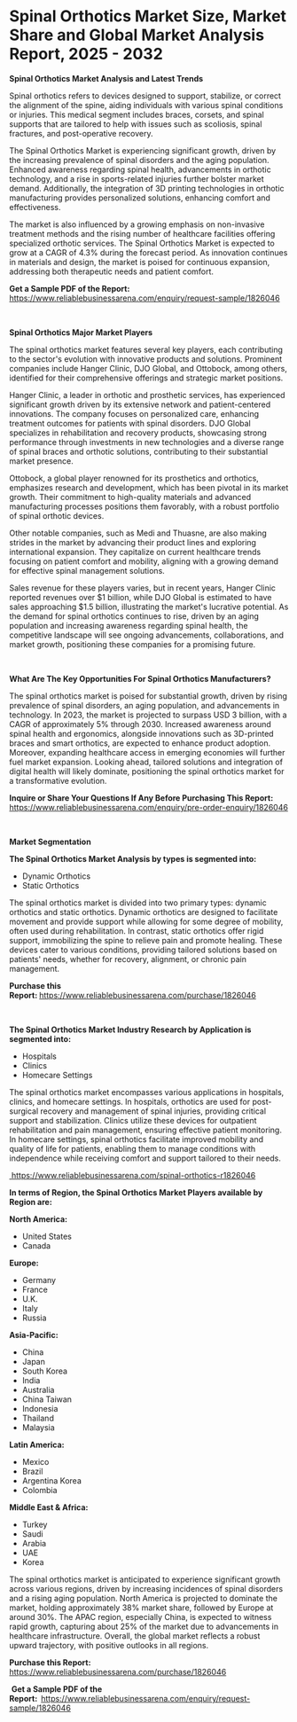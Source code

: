 <p><h1>Spinal Orthotics Market Size, Market Share and Global Market Analysis Report, 2025 - 2032</h1></p><p><strong>Spinal Orthotics Market Analysis and Latest Trends</strong></p>
<p><p>Spinal orthotics refers to devices designed to support, stabilize, or correct the alignment of the spine, aiding individuals with various spinal conditions or injuries. This medical segment includes braces, corsets, and spinal supports that are tailored to help with issues such as scoliosis, spinal fractures, and post-operative recovery. </p><p>The Spinal Orthotics Market is experiencing significant growth, driven by the increasing prevalence of spinal disorders and the aging population. Enhanced awareness regarding spinal health, advancements in orthotic technology, and a rise in sports-related injuries further bolster market demand. Additionally, the integration of 3D printing technologies in orthotic manufacturing provides personalized solutions, enhancing comfort and effectiveness.</p><p>The market is also influenced by a growing emphasis on non-invasive treatment methods and the rising number of healthcare facilities offering specialized orthotic services. The Spinal Orthotics Market is expected to grow at a CAGR of 4.3% during the forecast period. As innovation continues in materials and design, the market is poised for continuous expansion, addressing both therapeutic needs and patient comfort.</p></p>
<p><strong>Get a Sample PDF of the Report:&nbsp;</strong> <a href="https://www.reliablebusinessarena.com/enquiry/request-sample/1826046?utm_campaign=2954&utm_medium=2&utm_source=Github&utm_content=ia&utm_term=16042025&utm_id=spinal-orthotics">https://www.reliablebusinessarena.com/enquiry/request-sample/1826046</a></p>
<p>&nbsp;</p>
<p><strong>Spinal Orthotics Major Market Players</strong></p>
<p><p>The spinal orthotics market features several key players, each contributing to the sector's evolution with innovative products and solutions. Prominent companies include Hanger Clinic, DJO Global, and Ottobock, among others, identified for their comprehensive offerings and strategic market positions.</p><p>Hanger Clinic, a leader in orthotic and prosthetic services, has experienced significant growth driven by its extensive network and patient-centered innovations. The company focuses on personalized care, enhancing treatment outcomes for patients with spinal disorders. DJO Global specializes in rehabilitation and recovery products, showcasing strong performance through investments in new technologies and a diverse range of spinal braces and orthotic solutions, contributing to their substantial market presence.</p><p>Ottobock, a global player renowned for its prosthetics and orthotics, emphasizes research and development, which has been pivotal in its market growth. Their commitment to high-quality materials and advanced manufacturing processes positions them favorably, with a robust portfolio of spinal orthotic devices.</p><p>Other notable companies, such as Medi and Thuasne, are also making strides in the market by advancing their product lines and exploring international expansion. They capitalize on current healthcare trends focusing on patient comfort and mobility, aligning with a growing demand for effective spinal management solutions.</p><p>Sales revenue for these players varies, but in recent years, Hanger Clinic reported revenues over $1 billion, while DJO Global is estimated to have sales approaching $1.5 billion, illustrating the market's lucrative potential. As the demand for spinal orthotics continues to rise, driven by an aging population and increasing awareness regarding spinal health, the competitive landscape will see ongoing advancements, collaborations, and market growth, positioning these companies for a promising future.</p></p>
<p>&nbsp;</p>
<p><strong>What Are The Key Opportunities For Spinal Orthotics Manufacturers?</strong></p>
<p><p>The spinal orthotics market is poised for substantial growth, driven by rising prevalence of spinal disorders, an aging population, and advancements in technology. In 2023, the market is projected to surpass USD 3 billion, with a CAGR of approximately 5% through 2030. Increased awareness around spinal health and ergonomics, alongside innovations such as 3D-printed braces and smart orthotics, are expected to enhance product adoption. Moreover, expanding healthcare access in emerging economies will further fuel market expansion. Looking ahead, tailored solutions and integration of digital health will likely dominate, positioning the spinal orthotics market for a transformative evolution.</p></p>
<p><strong>Inquire or Share Your Questions If Any Before Purchasing This Report:</strong> <a href="https://www.reliablebusinessarena.com/enquiry/pre-order-enquiry/1826046?utm_campaign=2954&utm_medium=2&utm_source=Github&utm_content=ia&utm_term=16042025&utm_id=spinal-orthotics">https://www.reliablebusinessarena.com/enquiry/pre-order-enquiry/1826046</a></p>
<p>&nbsp;</p>
<p><strong>Market Segmentation</strong></p>
<p><strong>The Spinal Orthotics Market Analysis by types is segmented into:</strong></p>
<p><ul><li>Dynamic Orthotics</li><li>Static Orthotics</li></ul></p>
<p><p>The spinal orthotics market is divided into two primary types: dynamic orthotics and static orthotics. Dynamic orthotics are designed to facilitate movement and provide support while allowing for some degree of mobility, often used during rehabilitation. In contrast, static orthotics offer rigid support, immobilizing the spine to relieve pain and promote healing. These devices cater to various conditions, providing tailored solutions based on patients' needs, whether for recovery, alignment, or chronic pain management.</p></p>
<p><strong>Purchase this Report:&nbsp;</strong><a href="https://www.reliablebusinessarena.com/purchase/1826046?utm_campaign=2954&utm_medium=2&utm_source=Github&utm_content=ia&utm_term=16042025&utm_id=spinal-orthotics">https://www.reliablebusinessarena.com/purchase/1826046</a></p>
<p>&nbsp;</p>
<p><strong>The Spinal Orthotics Market Industry Research by Application is segmented into:</strong></p>
<p><ul><li>Hospitals</li><li>Clinics</li><li>Homecare Settings</li></ul></p>
<p><p>The spinal orthotics market encompasses various applications in hospitals, clinics, and homecare settings. In hospitals, orthotics are used for post-surgical recovery and management of spinal injuries, providing critical support and stabilization. Clinics utilize these devices for outpatient rehabilitation and pain management, ensuring effective patient monitoring. In homecare settings, spinal orthotics facilitate improved mobility and quality of life for patients, enabling them to manage conditions with independence while receiving comfort and support tailored to their needs.</p></p>
<p><a href="https://www.reliablebusinessarena.com/spinal-orthotics-r1826046?utm_campaign=2954&utm_medium=2&utm_source=Github&utm_content=ia&utm_term=16042025&utm_id=spinal-orthotics">&nbsp;https://www.reliablebusinessarena.com/spinal-orthotics-r1826046</a></p>
<p><strong>In terms of Region, the Spinal Orthotics Market Players available by Region are:</strong></p>
<p>
    <p> <strong> North America: </strong>
        <ul>
            <li>United States</li>
            <li>Canada</li>
        </ul>
        </p> 
    <p> <strong> Europe: </strong>
        <ul>
            <li>Germany</li>
            <li>France</li>
            <li>U.K.</li>
            <li>Italy</li>
            <li>Russia</li>
        </ul>
        </p> 
    <p> <strong> Asia-Pacific: </strong>
        <ul>
            <li>China</li>
            <li>Japan</li>
            <li>South Korea</li>
            <li>India</li>
            <li>Australia</li>
            <li>China Taiwan</li>
            <li>Indonesia</li>
            <li>Thailand</li>
            <li>Malaysia</li>
        </ul>
        </p> 
    <p> <strong> Latin America: </strong>
        <ul>
            <li>Mexico</li>
            <li>Brazil</li>
            <li>Argentina Korea</li>
            <li>Colombia</li>
        </ul>
        </p> 
    <p> <strong> Middle East & Africa: </strong>
        <ul>
            <li>Turkey</li>
            <li>Saudi</li>
            <li>Arabia</li>
            <li>UAE</li>
            <li>Korea</li>
        </ul>
    </p>
    </p>
<p><p>The spinal orthotics market is anticipated to experience significant growth across various regions, driven by increasing incidences of spinal disorders and a rising aging population. North America is projected to dominate the market, holding approximately 38% market share, followed by Europe at around 30%. The APAC region, especially China, is expected to witness rapid growth, capturing about 25% of the market due to advancements in healthcare infrastructure. Overall, the global market reflects a robust upward trajectory, with positive outlooks in all regions.</p></p>
<p><strong>Purchase this Report: </strong><a href="https://www.reliablebusinessarena.com/purchase/1826046?utm_campaign=2954&utm_medium=2&utm_source=Github&utm_content=ia&utm_term=16042025&utm_id=spinal-orthotics">https://www.reliablebusinessarena.com/purchase/1826046</a></p>
<p>&nbsp;<strong>Get a Sample PDF of the Report:&nbsp;&nbsp;</strong><a href="https://www.reliablebusinessarena.com/enquiry/request-sample/1826046?utm_campaign=2954&utm_medium=2&utm_source=Github&utm_content=ia&utm_term=16042025&utm_id=spinal-orthotics">https://www.reliablebusinessarena.com/enquiry/request-sample/1826046</a></p>
<p><strong></strong></p>
<p><p></p><p></p><p></p></p>